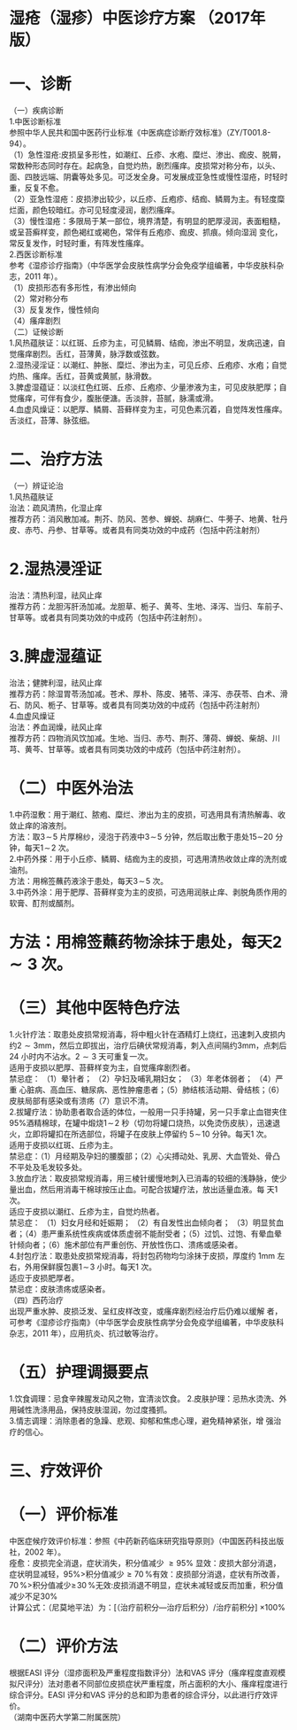 # 湿疮（湿疹）中医诊疗方案 （2017年版）  
# 一、诊断  
（一）疾病诊断  
1.中医诊断标准  
参照中华人民共和国中医药行业标准《中医病症诊断疗效标准》（ZY/T001.8-94）。  
（1）急性湿疮:皮损呈多形性，如潮红、丘疹、水疱、糜烂、渗出、痂皮、脱屑，常数种形态同时存在。起病急，自觉灼热，剧烈瘙痒。皮损常对称分布，以头、面、四肢远端、阴囊等处多见。可泛发全身。可发展成亚急性或慢性湿疮，时轻时重，反复不愈。  
（2）亚急性湿疮：皮损渗出较少，以丘疹、丘疱疹、结痂、鳞屑为主。有轻度糜烂面，颜色较暗红。亦可见轻度浸润，剧烈瘙痒。  
（3）慢性湿疮：多限局于某一部位，境界清楚，有明显的肥厚浸润，表面粗糙，或呈苔癣样变，颜色褐红或褐色，常伴有丘疱疹、痂皮、抓痕。倾向湿润 变化，常反复发作，时轻时重，有阵发性瘙痒。  
2.西医诊断标准  
参考《湿疹诊疗指南》（中华医学会皮肤性病学分会免疫学组编著，中华皮肤科杂志，2011 年）。  
（1）皮损形态有多形性，有渗出倾向  
（2）常对称分布  
（3）反复发作，慢性倾向  
（4）瘙痒剧烈  
（二）证候诊断  
1.风热蕴肤证：以红斑、丘疹为主，可见鳞屑、结痂，渗出不明显，发病迅速，自觉瘙痒剧烈。舌红，苔薄黄，脉浮数或弦数。  
2.湿热浸淫证：以潮红、肿胀、糜烂、渗出为主，可见丘疹、丘疱疹、水疱；自觉灼热、瘙痒。舌红，苔黄或黄腻，脉滑数。  
3.脾虚湿蕴证：以淡红色红斑、丘疹、丘疱疹、少量渗液为主，可见皮肤肥厚；自觉瘙痒，可伴有食少，腹胀便溏。舌淡胖，苔腻，脉濡或滑。  
4.血虚风燥证：以肥厚、鳞屑、苔藓样变为主，可见色素沉着，自觉阵发性瘙痒。舌淡红，苔薄、脉弦细。  
# 二、治疗方法  
（一）辨证论治  
1.风热蕴肤证  
治法：疏风清热，化湿止痒  
推荐方药：消风散加减。荆芥、防风、苦参、蝉蜕、胡麻仁、牛蒡子、地黄、牡丹皮、赤芍、丹参、甘草等。或者具有同类功效的中成药（包括中药注射剂）  
# 2.湿热浸淫证  
治法：清热利湿，祛风止痒  
推荐方药：龙胆泻肝汤加减。龙胆草、栀子、黄芩、生地、泽泻、当归、车前子、甘草等。或者具有同类功效的中成药（包括中药注射剂）。  
# 3.脾虚湿蕴证  
治法；健脾利湿，祛风止痒  
推荐方药：除湿胃苓汤加减。苍术、厚朴、陈皮、猪苓、泽泻、赤茯苓、白术、滑石、防风、栀子、甘草等。或者具有同类功效的中成药（包括中药注射剂）  
4.血虚风燥证  
治法：养血润燥，祛风止痒  
推荐方药：四物消风饮加减。生地、当归、赤芍、荆芥、薄荷、蝉蜕、柴胡、川芎、黄芩、甘草等。或者具有同类功效的中成药（包括中药注射剂）。  
# （二）中医外治法  
1.中药湿敷：用于潮红、脓疱、糜烂、渗出为主的皮损，可选用具有清热解毒、收敛止痒的溶液剂。  
方法：取$3\!\sim\!5$ 片厚棉纱，浸泡于药液中$3\!\sim\!5$ 分钟，然后取出敷于患处$15\sim$20 分钟，每天$1\!\sim\!2$ 次。  
2.中药外搽：用于小丘疹、鳞屑、结痂为主的皮损，可选用清热收敛止痒的洗剂或油剂。  
方法：用棉签蘸药液涂于患处，每天$3\!\sim\!5$ 次。  
3.中药外涂：用于肥厚、苔藓样变为主的皮损，可选用润肤止痒、剥脱角质作用的软膏、酊剂或醑剂。  
# 方法：用棉签蘸药物涂抹于患处，每天$2{\sim}3$ 次。  
# （三）其他中医特色疗法  
1.火针疗法：取患处皮损常规消毒，将中粗火针在酒精灯上烧红，迅速刺入皮损内约$2{\sim}3\mathrm{mm}$，然后立即拔出，治疗后碘伏常规消毒，刺入点间隔约$3\mathrm{mm}$，点刺后24 小时内不沾水。$2{\sim}3$ 天可重复一次。  
适用于皮损以肥厚、苔藓样变为主，自觉瘙痒剧烈者。  
禁忌症： （1）晕针者； （2）孕妇及哺乳期妇女； （3）年老体弱者； （4）严重 心脏病、高血压、糖尿病、恶性肿瘤患者；（5）肺结核活动期、骨结核；（6）皮肤局部有感染或有溃疡（7）意识不清。  
2.拔罐疗法：协助患者取合适的体位，一般用一只手持罐，另一只手拿止血钳夹住$95\%$酒精棉球，在罐中煅烧$1\!\sim\!2$ 秒（切勿将罐口烧热，以免烫伤皮肤），迅速退火，立即将罐扣在所选部位，将罐子在皮肤上停留约 $5\!\sim\!10$  分钟。每天1 次。  
适用于皮损以红斑、丘疹为主。  
禁忌症：（1）月经期及孕妇的腰腹部；（2）心尖搏动处、乳房、大血管处、骨凸不平处及毛发较多处。  
3.放血疗法：取皮损常规消毒，用三棱针缓慢地刺入已消毒的较细的浅静脉，使少量出血，然后用消毒干棉球按压止血。可配合拔罐疗法，放出适量血液。每 天1 次。  
适应于皮损以潮红、丘疹为主，自觉灼热者。  
禁忌症： （1）妇女月经和妊娠期； （2）有自发性出血倾向者； （3）明显贫血 者；（4）患严重系统性疾病或体质虚弱不能耐受者；（5）过饥、过饱、有晕血晕针倾向者；（6）施术部位有严重创伤、开放性伤口、溃疡或感染者。  
4.封包疗法：取患处皮损常规消毒，将封包药物均匀涂抹于皮损，厚度约 1mm 左右，外用保鲜膜包裹$1\!\sim\!3$ 小时。每天1 次。  
适应于皮损肥厚者。  
禁忌症：皮肤溃疡或感染者。  
（四）西药治疗  
出现严重水肿、皮损泛发、呈红皮样改变，或瘙痒剧烈经治疗后仍难以缓解 者，可参考《湿疹诊疗指南》（中华医学会皮肤性病学分会免疫学组编著，中华皮肤科杂志，2011 年），应用抗炎、抗过敏等治疗。  
# （五）护理调摄要点  
1.饮食调理：忌食辛辣腥发动风之物，宜清淡饮食。 2.皮肤护理：忌热水烫洗、外用碱性洗涤用品，保持皮肤湿润，勿过度搔抓。  
3.情志调理：消除患者的急躁、悲观、抑郁和焦虑心理，避免精神紧张，增 强治疗的信心。  
# 三、疗效评价  
# （一）评价标准  
中医症候疗效评价标准：参照《中药新药临床研究指导原则》（中国医药科技出版社，2002 年）。  
痊愈：皮损完全消退，症状消失，积分值减少 ${\geqslant}95\%$ 显效：皮损大部分消退，症状明显减轻，$95\%>$积分值减少${\geqslant}70\,\%$有效：皮损部分消退，症状有所改善，$70\,\%>$积分值减少$\geqslant\!30\,\%$无效:皮损消退不明显，症状未减轻或反而加重，积分值减少不足$30\%$  
计算公式：（尼莫地平法）为：[（治疗前积分—治疗后积分）/治疗前积分] $\times100\%$  
# （二）评价方法  
根据EASI 评分（湿疹面积及严重程度指数评分）法和VAS 评分（瘙痒程度直观模拟尺评分）法对患者不同部位皮损症状严重程度，所占面积的大小、瘙痒程度进行综合评分。EASI 评分和VAS 评分的总和即为患者的综合评分，以此进行疗效评价。  
（湖南中医药大学第二附属医院）  